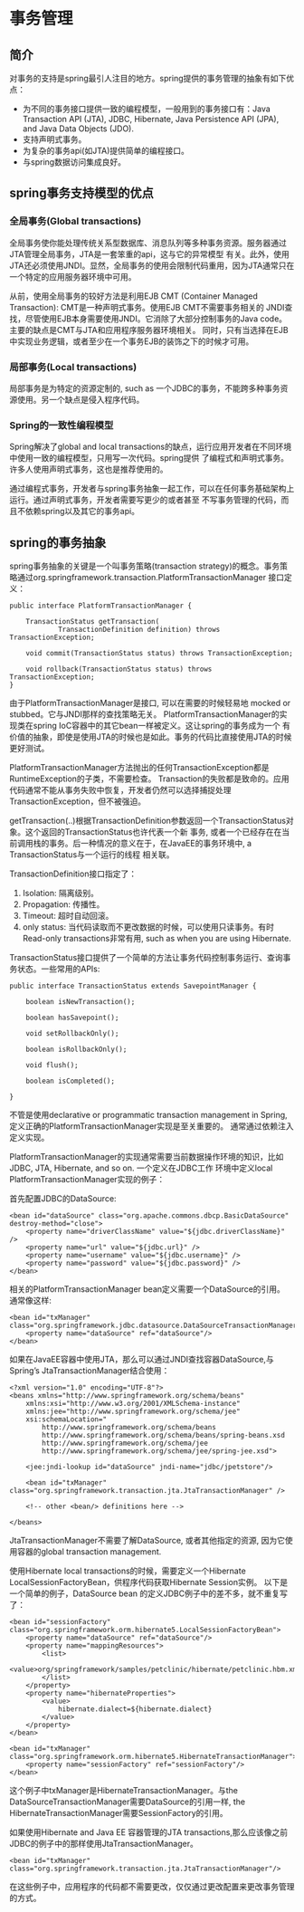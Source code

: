 # 事务管理

## 简介

对事务的支持是spring最引人注目的地方。spring提供的事务管理的抽象有如下优点：

- 为不同的事务接口提供一致的编程模型，一般用到的事务接口有：Java Transaction API (JTA), JDBC, Hibernate, Java Persistence API (JPA), and Java Data Objects (JDO).
- 支持声明式事务。
- 为复杂的事务api(如JTA)提供简单的编程接口。
- 与spring数据访问集成良好。

## spring事务支持模型的优点

### 全局事务(Global transactions)

全局事务使你能处理传统关系型数据库、消息队列等多种事务资源。服务器通过JTA管理全局事务，JTA是一套笨重的api，这与它的异常模型
有关。此外，使用JTA还必须使用JNDI。显然，全局事务的使用会限制代码重用，因为JTA通常只在一个特定的应用服务器环境中可用。

从前，使用全局事务的较好方法是利用EJB CMT (Container Managed Transaction): CMT是一种声明式事务。使用EJB CMT不需要事务相关的
JNDI查找，尽管使用EJB本身需要使用JNDI。它消除了大部分控制事务的Java code。主要的缺点是CMT与JTA和应用程序服务器环境相关。
同时，只有当选择在EJB中实现业务逻辑，或者至少在一个事务EJB的装饰之下的时候才可用。

### 局部事务(Local transactions)

局部事务是为特定的资源定制的, such as 一个JDBC的事务，不能跨多种事务资源使用。另一个缺点是侵入程序代码。

### Spring的一致性编程模型

Spring解决了global and local transactions的缺点，运行应用开发者在不同环境中使用一致的编程模型，只用写一次代码。spring提供
了编程式和声明式事务。许多人使用声明式事务，这也是推荐使用的。
    
通过编程式事务，开发者与spring事务抽象一起工作，可以在任何事务基础架构上运行。通过声明式事务，开发者需要写更少的或者甚至
不写事务管理的代码，而且不依赖spring以及其它的事务api。

## spring的事务抽象

spring事务抽象的关键是一个叫事务策略(transaction strategy)的概念。事务策略通过org.springframework.transaction.PlatformTransactionManager
接口定义：

```
public interface PlatformTransactionManager {

    TransactionStatus getTransaction(
            TransactionDefinition definition) throws TransactionException;

    void commit(TransactionStatus status) throws TransactionException;

    void rollback(TransactionStatus status) throws TransactionException;
}
```

由于PlatformTransactionManager是接口, 可以在需要的时候轻易地 mocked or stubbed。它与JNDI那样的查找策略无关。 
PlatformTransactionManager的实现类在spring IoC容器中的其它bean一样被定义。这让spring的事务成为一个
有价值的抽象，即使是使用JTA的时候也是如此。事务的代码比直接使用JTA的时候更好测试。

PlatformTransactionManager方法抛出的任何TransactionException都是RuntimeException的子类，不需要检查。
Transaction的失败都是致命的。应用代码通常不能从事务失败中恢复，开发者仍然可以选择捕捉处理TransactionException，但不被强迫。

getTransaction(..)根据TransactionDefinition参数返回一个TransactionStatus对象。这个返回的TransactionStatus也许代表一个新
事务, 或者一个已经存在在当前调用栈的事务。后一种情况的意义在于，在JavaEE的事务环境中, a TransactionStatus与一个运行的线程
相关联。

TransactionDefinition接口指定了：

1. Isolation: 隔离级别。
2. Propagation: 传播性。
3. Timeout: 超时自动回滚。
4. only status: 当代码读取而不更改数据的时候，可以使用只读事务。有时Read-only transactions非常有用, such as when you are using Hibernate. 

TransactionStatus接口提供了一个简单的方法让事务代码控制事务运行、查询事务状态。一些常用的APIs:

```
public interface TransactionStatus extends SavepointManager {

    boolean isNewTransaction();

    boolean hasSavepoint();

    void setRollbackOnly();

    boolean isRollbackOnly();

    void flush();

    boolean isCompleted();

}
```

不管是使用declarative or programmatic transaction management in Spring, 定义正确的PlatformTransactionManager实现是至关重要的。
通常通过依赖注入定义实现。

PlatformTransactionManager的实现通常需要当前数据操作环境的知识，比如 JDBC, JTA, Hibernate, and so on. 一个定义在JDBC工作
环境中定义local PlatformTransactionManager实现的例子：

首先配置JDBC的DataSource:

```
<bean id="dataSource" class="org.apache.commons.dbcp.BasicDataSource" destroy-method="close">
    <property name="driverClassName" value="${jdbc.driverClassName}" />
    <property name="url" value="${jdbc.url}" />
    <property name="username" value="${jdbc.username}" />
    <property name="password" value="${jdbc.password}" />
</bean>
```

相关的PlatformTransactionManager bean定义需要一个DataSource的引用。 通常像这样:

```
<bean id="txManager" class="org.springframework.jdbc.datasource.DataSourceTransactionManager">
    <property name="dataSource" ref="dataSource"/>
</bean>
```

如果在JavaEE容器中使用JTA，那么可以通过JNDI查找容器DataSource,与Spring’s JtaTransactionManager结合使用：

```
<?xml version="1.0" encoding="UTF-8"?>
<beans xmlns="http://www.springframework.org/schema/beans"
    xmlns:xsi="http://www.w3.org/2001/XMLSchema-instance"
    xmlns:jee="http://www.springframework.org/schema/jee"
    xsi:schemaLocation="
        http://www.springframework.org/schema/beans
        http://www.springframework.org/schema/beans/spring-beans.xsd
        http://www.springframework.org/schema/jee
        http://www.springframework.org/schema/jee/spring-jee.xsd">

    <jee:jndi-lookup id="dataSource" jndi-name="jdbc/jpetstore"/>

    <bean id="txManager" class="org.springframework.transaction.jta.JtaTransactionManager" />

    <!-- other <bean/> definitions here -->

</beans>
```

JtaTransactionManager不需要了解DataSource, 或者其他指定的资源, 因为它使用容器的global transaction management.

使用Hibernate local transactions的时候，需要定义一个Hibernate LocalSessionFactoryBean，供程序代码获取Hibernate Session实例。
以下是一个简单的例子，DataSource bean 的定义JDBC例子中的差不多，就不重复写了：

```
<bean id="sessionFactory" class="org.springframework.orm.hibernate5.LocalSessionFactoryBean">
    <property name="dataSource" ref="dataSource"/>
    <property name="mappingResources">
        <list>
            <value>org/springframework/samples/petclinic/hibernate/petclinic.hbm.xml</value>
        </list>
    </property>
    <property name="hibernateProperties">
        <value>
            hibernate.dialect=${hibernate.dialect}
        </value>
    </property>
</bean>

<bean id="txManager" class="org.springframework.orm.hibernate5.HibernateTransactionManager">
    <property name="sessionFactory" ref="sessionFactory"/>
</bean>
```

这个例子中txManager是HibernateTransactionManager。与the DataSourceTransactionManager需要DataSource的引用一样,
the HibernateTransactionManager需要SessionFactory的引用。

如果使用Hibernate and Java EE 容器管理的JTA transactions,那么应该像之前JDBC的例子中的那样使用JtaTransactionManager。
```
<bean id="txManager" class="org.springframework.transaction.jta.JtaTransactionManager"/>
```

在这些例子中，应用程序的代码都不需要更改，仅仅通过更改配置来更改事务管理的方式。
